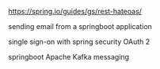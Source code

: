 https://spring.io/guides/gs/rest-hateoas/

sending email from a springboot application

single sign-on with spring security OAuth 2

springboot Apache Kafka messaging

